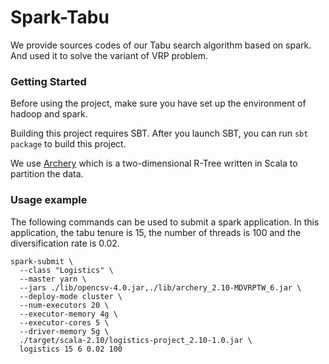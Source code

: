 # Spark-Tabu

We provide sources codes of our Tabu search algorithm based on spark. And used it to solve the variant of VRP problem.

### Getting Started

Before using the project, make sure you have set up the environment of hadoop and spark.

Building this project requires SBT. After you launch SBT, you can run `sbt package` to build this project.

We use [Archery](https://github.com/meetup/archery) which is a two-dimensional R-Tree written in Scala to partition the data. 
### Usage example

The following commands can be used to submit a spark application. In this application, the tabu tenure is 15, the number of threads is 100 and the diversification rate is 0.02.

```
spark-submit \
  --class "Logistics" \
  --master yarn \
  --jars ./lib/opencsv-4.0.jar,./lib/archery_2.10-MDVRPTW_6.jar \
  --deploy-mode cluster \
  --num-executors 20 \
  --executor-memory 4g \
  --executor-cores 5 \
  --driver-memory 5g \
  ./target/scala-2.10/logistics-project_2.10-1.0.jar \
  logistics 15 6 0.02 100
  ```
